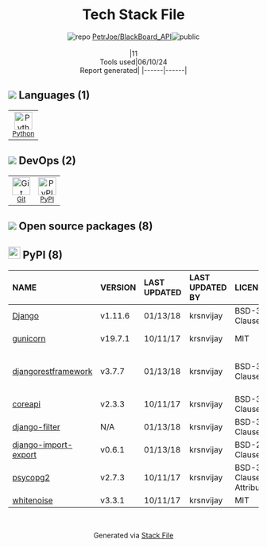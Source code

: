 <!--
&lt;--- Readme.md Snippet without images Start ---&gt;
## Tech Stack
PetrJoe/BlackBoard_API is built on the following main stack:

- [Python](https://www.python.org) – Languages

Full tech stack [here](/techstack.md)

&lt;--- Readme.md Snippet without images End ---&gt;

&lt;--- Readme.md Snippet with images Start ---&gt;
## Tech Stack
PetrJoe/BlackBoard_API is built on the following main stack:

- <img width='25' height='25' src='https://img.stackshare.io/service/993/pUBY5pVj.png' alt='Python'/> [Python](https://www.python.org) – Languages

Full tech stack [here](/techstack.md)

&lt;--- Readme.md Snippet with images End ---&gt;
-->
<div align="center">

# Tech Stack File
![](https://img.stackshare.io/repo.svg "repo") [PetrJoe/BlackBoard_API](https://github.com/PetrJoe/BlackBoard_API)![](https://img.stackshare.io/public_badge.svg "public")
<br/><br/>
|11<br/>Tools used|06/10/24 <br/>Report generated|
|------|------|
</div>

## <img src='https://img.stackshare.io/languages.svg'/> Languages (1)
<table><tr>
  <td align='center'>
  <img width='36' height='36' src='https://img.stackshare.io/service/993/pUBY5pVj.png' alt='Python'>
  <br>
  <sub><a href="https://www.python.org">Python</a></sub>
  <br>
  <sub></sub>
</td>

</tr>
</table>

## <img src='https://img.stackshare.io/devops.svg'/> DevOps (2)
<table><tr>
  <td align='center'>
  <img width='36' height='36' src='https://img.stackshare.io/service/1046/git.png' alt='Git'>
  <br>
  <sub><a href="http://git-scm.com/">Git</a></sub>
  <br>
  <sub></sub>
</td>

<td align='center'>
  <img width='36' height='36' src='https://img.stackshare.io/service/12572/-RIWgodF_400x400.jpg' alt='PyPI'>
  <br>
  <sub><a href="https://pypi.org/">PyPI</a></sub>
  <br>
  <sub></sub>
</td>

</tr>
</table>


## <img src='https://img.stackshare.io/group.svg' /> Open source packages (8)</h2>

## <img width='24' height='24' src='https://img.stackshare.io/service/12572/-RIWgodF_400x400.jpg'/> PyPI (8)

|NAME|VERSION|LAST UPDATED|LAST UPDATED BY|LICENSE|VULNERABILITIES|
|:------|:------|:------|:------|:------|:------|
|[Django](https://pypi.org/project/Django)|v1.11.6|01/13/18|krsnvijay |BSD-3-Clause|[CVE-2021-44420](https://github.com/advisories/GHSA-v6rh-hp5x-86rv) (High)|
|[gunicorn](https://pypi.org/project/gunicorn)|v19.7.1|10/11/17|krsnvijay |MIT|[CVE-2024-1135](https://github.com/advisories/GHSA-w3h3-4rj7-4ph4) (High)|
|[djangorestframework](https://pypi.org/project/djangorestframework)|v3.7.7|01/13/18|krsnvijay |BSD-3-Clause|[](https://github.com/advisories/GHSA-57h7-r3q3-w57j) (Moderate)<br/>[CVE-2020-25626](https://github.com/advisories/GHSA-fx83-3ph3-9j2q) (Moderate)|
|[coreapi](https://pypi.org/project/coreapi)|v2.3.3|10/11/17|krsnvijay |BSD-3-Clause|N/A|
|[django-filter](https://pypi.org/project/django-filter)|N/A|01/13/18|krsnvijay |BSD-3-Clause|N/A|
|[django-import-export](https://pypi.org/project/django-import-export)|v0.6.1|01/13/18|krsnvijay |BSD-2-Clause|N/A|
|[psycopg2](https://pypi.org/project/psycopg2)|v2.7.3|10/11/17|krsnvijay |BSD-3-Clause-Attribution|N/A|
|[whitenoise](https://pypi.org/project/whitenoise)|v3.3.1|10/11/17|krsnvijay |MIT|N/A|

<br/>
<div align='center'>

Generated via [Stack File](https://github.com/marketplace/stack-file)
